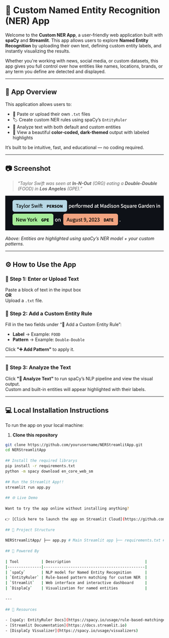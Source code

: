 # 🧠 Custom Named Entity Recognition (NER) App

Welcome to the **Custom NER App**, a user-friendly web application built with **spaCy** and **Streamlit**. This app allows users to explore **Named Entity Recognition** by uploading their own text, defining custom entity labels, and instantly visualizing the results.

Whether you're working with news, social media, or custom datasets, this app gives you full control over how entities like names, locations, brands, or any term you define are detected and displayed.

---

## 🎯 App Overview

This application allows users to:

- 📝 Paste or upload their own `.txt` files
- 🏷️ Create custom NER rules using spaCy’s `EntityRuler`
- 🚀 Analyze text with both default and custom entities
- 🎨 View a beautiful **color-coded, dark-themed** output with labeled highlights

It’s built to be intuitive, fast, and educational — no coding required.

---

## 📷 Screenshot

> _“Taylor Swift was seen at **In-N-Out** (ORG) eating a **Double-Double** (FOOD) in **Los Angeles** (GPE).”_

![screenshot](images/ner-example.png)

_Above: Entities are highlighted using spaCy’s NER model + your custom patterns._

---

## ⚙️ How to Use the App

### 🔹 Step 1: Enter or Upload Text

Paste a block of text in the input box  
**OR**  
Upload a `.txt` file.

### 🔹 Step 2: Add a Custom Entity Rule

Fill in the two fields under “🔧 Add a Custom Entity Rule”:

- **Label** → Example: `FOOD`
- **Pattern** → Example: `Double-Double`

Click **"➕ Add Pattern"** to apply it.

---

### 🔹 Step 3: Analyze the Text

Click **"🚀 Analyze Text"** to run spaCy’s NLP pipeline and view the visual output.  
Custom and built-in entities will appear highlighted with their labels.

---

## 💻 Local Installation Instructions

To run the app on your local machine:

1. **Clone this repository**

```bash
git clone https://github.com/yourusername/NERStreamlitApp.git
cd NERStreamlitApp

## Install the required librarys 
pip install -r requirements.txt
python -m spacy download en_core_web_sm

## Run the Streamlit App!!
streamlit run app.py

## 🌐 Live Demo

Want to try the app online without installing anything?

👉 [Click here to launch the app on Streamlit Cloud](https://github.com/explosion/spacy-models/releases/download/en_core_web_sm-3.8.0/en_core_web_sm-3.8.0-py3-none-any.whl)

## 📁 Project Structure

NERStreamlitApp/ ├── app.py # Main Streamlit app ├── requirements.txt # Required Python packages ├── README.md # App documentation ├── .streamlit/ │ └── config.toml # Dark theme and UI settings └── images/ └── ner-example.png # Screenshot of highlighted NER output

## 🧠 Powered By

| Tool          | Description                                 |
|---------------|---------------------------------------------|
| `spaCy`       | NLP model for Named Entity Recognition      |
| `EntityRuler` | Rule-based pattern matching for custom NER  |
| `Streamlit`   | Web interface and interactive dashboard     |
| `DisplaCy`    | Visualization for named entities            |

---

## 📎 Resources

- [spaCy: EntityRuler Docs](https://spacy.io/usage/rule-based-matching#entityruler)
- [Streamlit Documentation](https://docs.streamlit.io)
- [DisplaCy Visualizer](https://spacy.io/usage/visualizers)

